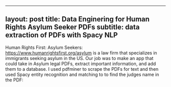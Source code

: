 
---
layout: post
title: Data Enginering for Human Rights Asylum Seeker PDFs
subtitle: data extraction of PDFs with Spacy NLP
---

Human Rights First: Asylum Seekers: https://www.humanrightsfirst.org/asylum is a law firm that specializes in immigrants seeking asylum in the US. Our job was to make an app that could take in Asylum legal PDFs, extract important information, and add them to a database. I used pdfminer to scrape the PDFs for text and then used Spacy entity recognition and matching to to find the judges name in the PDF:
